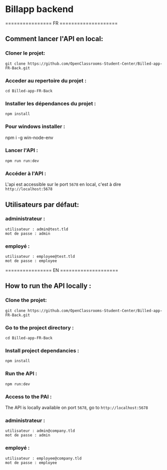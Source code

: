 # Billapp backend

================ FR ====================

## Comment lancer l'API en local:

### Cloner le projet:
```
git clone https://github.com/OpenClassrooms-Student-Center/Billed-app-FR-Back.git
```

### Acceder au repertoire du projet :
```
cd Billed-app-FR-Back
```

### Installer les dépendances du projet :

```
npm install
```

### Pour windows installer : 
npm i -g win-node-env

### Lancer l'API :

```
npm run run:dev
```

### Accéder à l'API :

L'api est accessible sur le port `5678` en local, c'est à dire `http://localhost:5678`

## Utilisateurs par défaut:

### administrateur : 
```
utilisateur : admin@test.tld 
mot de passe : admin
```
### employé :
```
utilisateur : employee@test.tld
mot de passe : employee
```


================ EN ====================


## How to run the API locally :


### Clone the projet:
```
git clone https://github.com/OpenClassrooms-Student-Center/Billed-app-FR-Back.git
```

### Go to the project directory :
```
cd Billed-app-FR-Back
```

### Install project dependancies :

```
npm install
```

### Run the API :

```
npm run:dev
```

### Access to the PAI :

The API is locally available on port `5678`, go to `http://localhost:5678`

### administrateur : 
```
utilisateur : admin@company.tld 
mot de passe : admin
```
### employé :
```
utilisateur : employee@company.tld
mot de passe : employee
```
